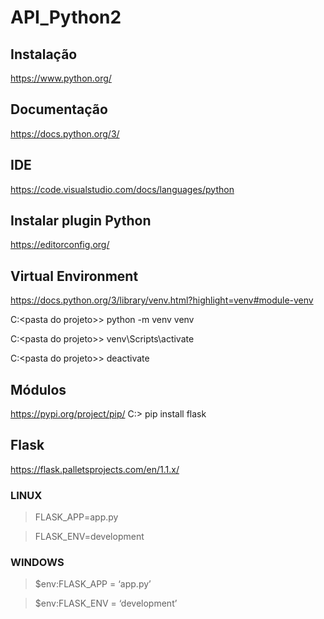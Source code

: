 # API_Python2 
## Instalação
https://www.python.org/
## Documentação
https://docs.python.org/3/
## IDE
https://code.visualstudio.com/docs/languages/python
## Instalar plugin Python
https://editorconfig.org/
## Virtual Environment
https://docs.python.org/3/library/venv.html?highlight=venv#module-venv

C:\<pasta do projeto>> python -m venv venv

C:\<pasta do projeto>> venv\Scripts\activate

C:\<pasta do projeto>> deactivate
## Módulos
https://pypi.org/project/pip/
C:\> pip install flask
## Flask
https://flask.palletsprojects.com/en/1.1.x/
### LINUX
> FLASK_APP=app.py

> FLASK_ENV=development 	 
### WINDOWS
> $env:FLASK_APP = ‘app.py’

> $env:FLASK_ENV = ‘development’
